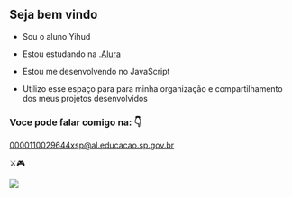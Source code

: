 ## Seja bem vindo 

- Sou o aluno Yihud

- Estou estudando na .[Alura](https://alura.com.br)

- Estou me desenvolvendo no JavaScript

- Utilizo esse espaço para para minha organização e compartilhamento dos meus projetos desenvolvidos

### Voce pode falar comigo na: 👇 

0000110029644xsp@al.educacao.sp.gov.br

⚔️🎮

![](https://www.icegif.com/wp-content/uploads/2022/08/icegif-600.gif)
